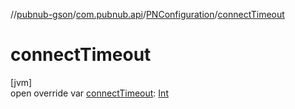 //[pubnub-gson](../../../index.md)/[com.pubnub.api](../index.md)/[PNConfiguration](index.md)/[connectTimeout](connect-timeout.md)

# connectTimeout

[jvm]\
open override var [connectTimeout](connect-timeout.md): [Int](https://kotlinlang.org/api/latest/jvm/stdlib/kotlin/-int/index.html)
